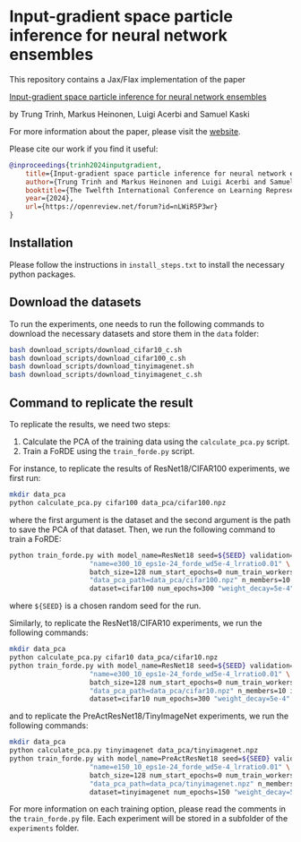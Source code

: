 # Input-gradient space particle inference for neural network ensembles

This repository contains a Jax/Flax implementation of the paper

[Input-gradient space particle inference for neural network ensembles](https://openreview.net/forum?id=nLWiR5P3wr)

by Trung Trinh, Markus Heinonen, Luigi Acerbi and Samuel Kaski

For more information about the paper, please visit the [website](https://aaltopml.github.io/FoRDE/).

Please cite our work if you find it useful:

```bibtex
@inproceedings{trinh2024inputgradient,
    title={Input-gradient space particle inference for neural network ensembles},
    author={Trung Trinh and Markus Heinonen and Luigi Acerbi and Samuel Kaski},
    booktitle={The Twelfth International Conference on Learning Representations},
    year={2024},
    url={https://openreview.net/forum?id=nLWiR5P3wr}
}
```

## Installation

Please follow the instructions in `install_steps.txt` to install the necessary python packages.

## Download the datasets
To run the experiments, one needs to run the following commands to download the necessary datasets and store them in the `data` folder:
```bash
bash download_scripts/download_cifar10_c.sh
bash download_scripts/download_cifar100_c.sh
bash download_scripts/download_tinyimagenet.sh
bash download_scripts/download_tinyimagenet_c.sh
```

## Command to replicate the result
To replicate the results, we need two steps:

1. Calculate the PCA of the training data using the `calculate_pca.py` script.
2. Train a FoRDE using the `train_forde.py` script.

For instance, to replicate the results of ResNet18/CIFAR100 experiments, we first run:
```bash
mkdir data_pca
python calculate_pca.py cifar100 data_pca/cifar100.npz
```
where the first argument is the dataset and the second argument is the path to save the PCA of that dataset. Then, we run the following command to train a FoRDE:
```bash
python train_forde.py with model_name=ResNet18 seed=${SEED} validation=False \
                    "name=e300_10_eps1e-24_forde_wd5e-4_lrratio0.01" \
                    batch_size=128 num_start_epochs=0 num_train_workers=4 num_test_workers=4 \
                    "data_pca_path=data_pca/cifar100.npz" n_members=10 init_lr=0.10 lr_ratio=0.01 \
                    dataset=cifar100 num_epochs=300 "weight_decay=5e-4" "eps=1e-24"
```
where `${SEED}` is a chosen random seed for the run.

Similarly, to replicate the ResNet18/CIFAR10 experiments, we run the following commands:
```bash
mkdir data_pca
python calculate_pca.py cifar10 data_pca/cifar10.npz
python train_forde.py with model_name=ResNet18 seed=${SEED} validation=False \
                    "name=e300_10_eps1e-24_forde_wd5e-4_lrratio0.01" \
                    batch_size=128 num_start_epochs=0 num_train_workers=4 num_test_workers=4 \
                    "data_pca_path=data_pca/cifar10.npz" n_members=10 init_lr=0.10 lr_ratio=0.01 \
                    dataset=cifar10 num_epochs=300 "weight_decay=5e-4" "eps=1e-24"
```
and to replicate the PreActResNet18/TinyImageNet experiments, we run the following commands:
```bash
mkdir data_pca
python calculate_pca.py tinyimagenet data_pca/tinyimagenet.npz
python train_forde.py with model_name=PreActResNet18 seed=${SEED} validation=False \
                    "name=e150_10_eps1e-24_forde_wd5e-4_lrratio0.01" \
                    batch_size=128 num_start_epochs=0 num_train_workers=4 num_test_workers=4 \
                    "data_pca_path=data_pca/tinyimagenet.npz" n_members=10 init_lr=0.10 lr_ratio=0.001 \
                    dataset=tinyimagenet num_epochs=150 "weight_decay=5e-4" "eps=1e-24"

```

For more information on each training option, please read the comments in the `train_forde.py` file.
Each experiment will be stored in a subfolder of the `experiments` folder.
